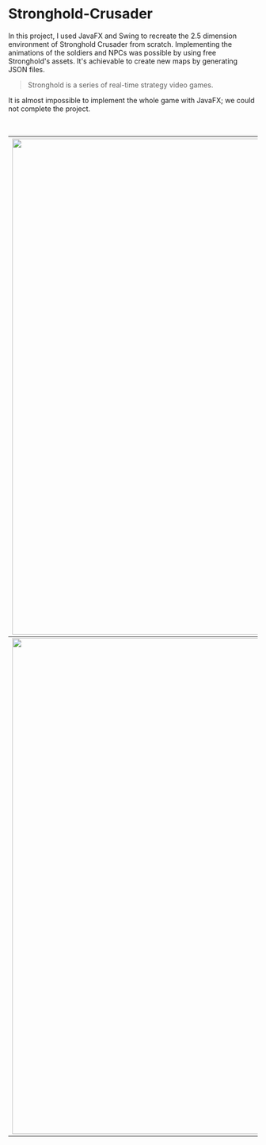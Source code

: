 
# Stronghold-Crusader

In this project, I used JavaFX and Swing to recreate the 2.5 dimension environment of Stronghold Crusader from scratch. Implementing the animations of the soldiers and NPCs was possible by using free Stronghold's assets. 
It's achievable to create new maps by generating JSON files.

> Stronghold is a series of real-time strategy video games.

It is almost impossible to implement the whole game with JavaFX; we could not complete the project.

<br>

| <img src="https://s4.uupload.ir/files/menu_bdgx.jpg" width=1000px> |
|--|
| <img src="https://s4.uupload.ir/files/game_nbiu.jpg" width=1000px> |
